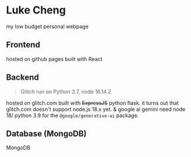 # Luke Cheng

my low budget personal webpage

## Frontend

hosted on github pages built with React

## Backend

> Glitch run on Python 3.7, node 16.14.2

hosted on glitch.com built with ~~ExpressJS~~ python flask. it turns out that glitch.com doesn't support node.js 18.x yet. & google ai gemini need node 18/ python 3.9 for the `@google/generative-ai` package.

## Database (MongoDB)

MongoDB
